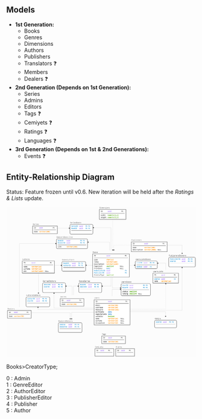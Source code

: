 ## Models

- **1st Generation:**
    - Books
    - Genres
    - Dimensions
    - Authors
    - Publishers
    - Translators ❓
    - Members
    - Dealers ❓
- **2nd Generation (Depends on 1st Generation):**
    - Series
    - Admins
    - Editors
    - Tags ❓
    - Cemiyets ❓
    - Ratings ❓
    - Languages ❓
- **3rd Generation (Depends on 1st & 2nd Generations):**
    - Events ❓

## Entity-Relationship Diagram

Status: Feature frozen until v0.6. New iteration will be held after the *Ratings & Lists* update.

![Entity-Relationship Diagram v0.5](img/ERD.png "Entity-Relationship Diagram v0.5")

Books>CreatorType;

0 : Admin  
1 : GenreEditor  
2 : AuthorEditor  
3 : PublisherEditor  
4 : Publisher  
5 : Author
